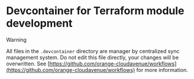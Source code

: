 # Devcontainer for Terraform module development

> [!WARNING]
> All files in the `.devcontainer` directory are manager by centralized sync management system.
> Do not edit this file directly, your changes will be overwritten.
> See [https://github.com/orange-cloudavenue/workflows](https://github.com/orange-cloudavenue/workflows) for more information.
